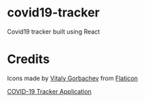 # covid19-tracker
Covid19 tracker built using React


# Credits
Icons made by [Vitaly Gorbachev](https://www.flaticon.com/authors/vitaly-gorbachev) from [Flaticon](https://www.flaticon.com/)

[COVID-19 Tracker Application](https://www.youtube.com/watch?v=khJlrj3Y6Ls)